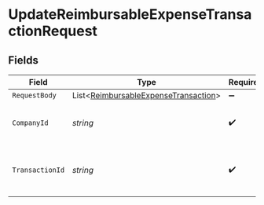 # UpdateReimbursableExpenseTransactionRequest


## Fields

| Field                                                                                         | Type                                                                                          | Required                                                                                      | Description                                                                                   | Example                                                                                       |
| --------------------------------------------------------------------------------------------- | --------------------------------------------------------------------------------------------- | --------------------------------------------------------------------------------------------- | --------------------------------------------------------------------------------------------- | --------------------------------------------------------------------------------------------- |
| `RequestBody`                                                                                 | List<[ReimbursableExpenseTransaction](../../Models/Shared/ReimbursableExpenseTransaction.md)> | :heavy_minus_sign:                                                                            | N/A                                                                                           |                                                                                               |
| `CompanyId`                                                                                   | *string*                                                                                      | :heavy_check_mark:                                                                            | Unique identifier for a company.                                                              | 8a210b68-6988-11ed-a1eb-0242ac120002                                                          |
| `TransactionId`                                                                               | *string*                                                                                      | :heavy_check_mark:                                                                            | The unique identifier for your SMB's transaction.                                             | 336694d8-2dca-4cb5-a28d-3ccb83e55eee                                                          |